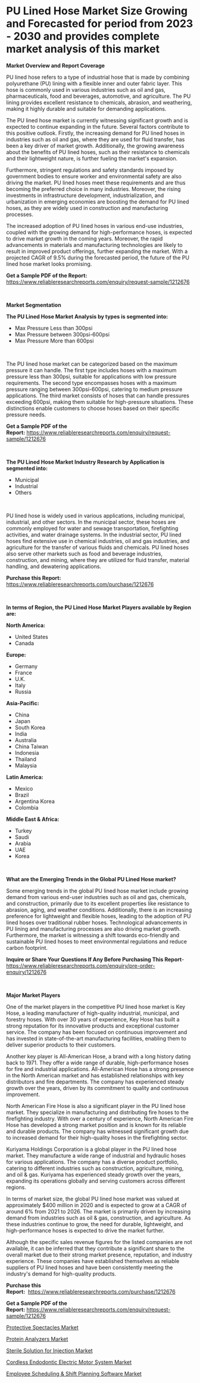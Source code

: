 <p><h1>PU Lined Hose Market Size Growing and Forecasted for period from 2023 - 2030 and provides complete market analysis of this market</h1></p><p><strong>Market Overview and Report Coverage</strong></p>
<p><p>PU lined hose refers to a type of industrial hose that is made by combining polyurethane (PU) lining with a flexible inner and outer fabric layer. This hose is commonly used in various industries such as oil and gas, pharmaceuticals, food and beverages, automotive, and agriculture. The PU lining provides excellent resistance to chemicals, abrasion, and weathering, making it highly durable and suitable for demanding applications.</p><p>The PU lined hose market is currently witnessing significant growth and is expected to continue expanding in the future. Several factors contribute to this positive outlook. Firstly, the increasing demand for PU lined hoses in industries such as oil and gas, where they are used for fluid transfer, has been a key driver of market growth. Additionally, the growing awareness about the benefits of PU lined hoses, such as their resistance to chemicals and their lightweight nature, is further fueling the market's expansion.</p><p>Furthermore, stringent regulations and safety standards imposed by government bodies to ensure worker and environmental safety are also driving the market. PU lined hoses meet these requirements and are thus becoming the preferred choice in many industries. Moreover, the rising investments in infrastructure development, industrialization, and urbanization in emerging economies are boosting the demand for PU lined hoses, as they are widely used in construction and manufacturing processes.</p><p>The increased adoption of PU lined hoses in various end-use industries, coupled with the growing demand for high-performance hoses, is expected to drive market growth in the coming years. Moreover, the rapid advancements in materials and manufacturing technologies are likely to result in improved product offerings, further expanding the market. With a projected CAGR of 9.5% during the forecasted period, the future of the PU lined hose market looks promising.</p></p>
<p><strong>Get a Sample PDF of the Report:</strong> <a href="https://www.reliableresearchreports.com/enquiry/request-sample/1212676">https://www.reliableresearchreports.com/enquiry/request-sample/1212676</a></p>
<p>&nbsp;</p>
<p><strong>Market Segmentation</strong></p>
<p><strong>The PU Lined Hose Market Analysis by types is segmented into:</strong></p>
<p><ul><li>Max Pressure Less than 300psi</li><li>Max Pressure between 300psi-600psi</li><li>Max Pressure More than 600psi</li></ul></p>
<p>&nbsp;</p>
<p><p>The PU lined hose market can be categorized based on the maximum pressure it can handle. The first type includes hoses with a maximum pressure less than 300psi, suitable for applications with low pressure requirements. The second type encompasses hoses with a maximum pressure ranging between 300psi-600psi, catering to medium pressure applications. The third market consists of hoses that can handle pressures exceeding 600psi, making them suitable for high-pressure situations. These distinctions enable customers to choose hoses based on their specific pressure needs.</p></p>
<p><strong>Get a Sample PDF of the Report:</strong>&nbsp;<a href="https://www.reliableresearchreports.com/enquiry/request-sample/1212676">https://www.reliableresearchreports.com/enquiry/request-sample/1212676</a></p>
<p>&nbsp;</p>
<p><strong>The PU Lined Hose Market Industry Research by Application is segmented into:</strong></p>
<p><ul><li>Municipal</li><li>Industrial</li><li>Others</li></ul></p>
<p>&nbsp;</p>
<p><p>PU lined hose is widely used in various applications, including municipal, industrial, and other sectors. In the municipal sector, these hoses are commonly employed for water and sewage transportation, firefighting activities, and water drainage systems. In the industrial sector, PU lined hoses find extensive use in chemical industries, oil and gas industries, and agriculture for the transfer of various fluids and chemicals. PU lined hoses also serve other markets such as food and beverage industries, construction, and mining, where they are utilized for fluid transfer, material handling, and dewatering applications.</p></p>
<p><strong>Purchase this Report:</strong>&nbsp; <a href="https://www.reliableresearchreports.com/purchase/1212676">https://www.reliableresearchreports.com/purchase/1212676</a></p>
<p>&nbsp;</p>
<p><strong>In terms of Region, the PU Lined Hose Market Players available by Region are:</strong></p>
<p>
    <p> <strong> North America: </strong>
        <ul>
            <li>United States</li>
            <li>Canada</li>
        </ul>
        </p> 
    <p> <strong> Europe: </strong>
        <ul>
            <li>Germany</li>
            <li>France</li>
            <li>U.K.</li>
            <li>Italy</li>
            <li>Russia</li>
        </ul>
        </p> 
    <p> <strong> Asia-Pacific: </strong>
        <ul>
            <li>China</li>
            <li>Japan</li>
            <li>South Korea</li>
            <li>India</li>
            <li>Australia</li>
            <li>China Taiwan</li>
            <li>Indonesia</li>
            <li>Thailand</li>
            <li>Malaysia</li>
        </ul>
        </p> 
    <p> <strong> Latin America: </strong>
        <ul>
            <li>Mexico</li>
            <li>Brazil</li>
            <li>Argentina Korea</li>
            <li>Colombia</li>
        </ul>
        </p> 
    <p> <strong> Middle East & Africa: </strong>
        <ul>
            <li>Turkey</li>
            <li>Saudi</li>
            <li>Arabia</li>
            <li>UAE</li>
            <li>Korea</li>
        </ul>
    </p>
    </p>
<p>&nbsp;</p>
<p><strong>What are the Emerging Trends in the Global PU Lined Hose market?</strong></p>
<p><p>Some emerging trends in the global PU lined hose market include growing demand from various end-user industries such as oil and gas, chemicals, and construction, primarily due to its excellent properties like resistance to abrasion, aging, and weather conditions. Additionally, there is an increasing preference for lightweight and flexible hoses, leading to the adoption of PU lined hoses over traditional rubber hoses. Technological advancements in PU lining and manufacturing processes are also driving market growth. Furthermore, the market is witnessing a shift towards eco-friendly and sustainable PU lined hoses to meet environmental regulations and reduce carbon footprint.</p></p>
<p><strong>Inquire or Share Your Questions If Any Before Purchasing This Report</strong>- <a href="https://www.reliableresearchreports.com/enquiry/pre-order-enquiry/1212676">https://www.reliableresearchreports.com/enquiry/pre-order-enquiry/1212676</a></p>
<p>&nbsp;</p>
<p><strong>Major Market Players</strong></p>
<p><p>One of the market players in the competitive PU lined hose market is Key Hose, a leading manufacturer of high-quality industrial, municipal, and forestry hoses. With over 30 years of experience, Key Hose has built a strong reputation for its innovative products and exceptional customer service. The company has been focused on continuous improvement and has invested in state-of-the-art manufacturing facilities, enabling them to deliver superior products to their customers.</p><p>Another key player is All-American Hose, a brand with a long history dating back to 1971. They offer a wide range of durable, high-performance hoses for fire and industrial applications. All-American Hose has a strong presence in the North American market and has established relationships with key distributors and fire departments. The company has experienced steady growth over the years, driven by its commitment to quality and continuous improvement.</p><p>North American Fire Hose is also a significant player in the PU lined hose market. They specialize in manufacturing and distributing fire hoses to the firefighting industry. With over a century of experience, North American Fire Hose has developed a strong market position and is known for its reliable and durable products. The company has witnessed significant growth due to increased demand for their high-quality hoses in the firefighting sector.</p><p>Kuriyama Holdings Corporation is a global player in the PU lined hose market. They manufacture a wide range of industrial and hydraulic hoses for various applications. The company has a diverse product portfolio, catering to different industries such as construction, agriculture, mining, and oil & gas. Kuriyama has experienced steady growth over the years, expanding its operations globally and serving customers across different regions.</p><p>In terms of market size, the global PU lined hose market was valued at approximately $400 million in 2020 and is expected to grow at a CAGR of around 6% from 2021 to 2026. The market is primarily driven by increasing demand from industries such as oil & gas, construction, and agriculture. As these industries continue to grow, the need for durable, lightweight, and high-performance hoses is expected to drive the market further.</p><p>Although the specific sales revenue figures for the listed companies are not available, it can be inferred that they contribute a significant share to the overall market due to their strong market presence, reputation, and industry experience. These companies have established themselves as reliable suppliers of PU lined hoses and have been consistently meeting the industry's demand for high-quality products.</p></p>
<p><strong>Purchase this Report:</strong>&nbsp;&nbsp;<a href="https://www.reliableresearchreports.com/purchase/1212676">https://www.reliableresearchreports.com/purchase/1212676</a></p>
<p></p>
<p><strong>Get a Sample PDF of the Report:</strong>&nbsp;<a href="https://www.reliableresearchreports.com/enquiry/request-sample/1212676">https://www.reliableresearchreports.com/enquiry/request-sample/1212676</a></p>
<p><p><a href="https://medium.com/@klebogdani/protective-spectacles-market-size-growth-forecast-2023-2030-6201fb6a1b7a">Protective Spectacles Market</a></p><p><a href="https://medium.com/@paulmcglynn6456/protein-analyzers-market-size-growth-forecast-2023-2030-22fa90f4ac98">Protein Analyzers Market</a></p><p><a href="https://www.linkedin.com/pulse/sterile-solution-injection-market-challenges-opportunities/">Sterile Solution for Injection Market</a></p><p><a href="https://www.linkedin.com/pulse/cordless-endodontic-electric-motor-system-market-research/">Cordless Endodontic Electric Motor System Market</a></p><p><a href="https://www.linkedin.com/pulse/employee-scheduling-amp-shift-planning-software-market/">Employee Scheduling & Shift Planning Software Market</a></p></p>
